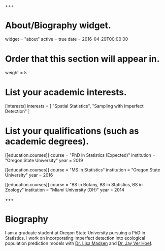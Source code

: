 +++
# About/Biography widget.
widget = "about"
active = true
date = 2016-04-20T00:00:00

# Order that this section will appear in.
weight = 5

# List your academic interests.
[interests]
  interests = [
    "Spatial Statistics",
    "Sampling with Imperfect Detection"
  ]

# List your qualifications (such as academic degrees).
[[education.courses]]
  course = "PhD in Statistics (Expected)"
  institution = "Oregon State University"
  year = 2019

[[education.courses]]
  course = "MS in Statistics"
  institution = "Oregon State University"
  year = 2016

[[education.courses]]
  course = "BS in Botany, BS in Statistics, BS in Zoology"
  institution = "Miami University (OH)"
  year = 2014
 
+++

# Biography

I am a graduate student at Oregon State University pursuing a PhD in Statistics. I work on incorporating imperfect detection into ecological population prediction models with [Dr. Lisa Madsen](https://stat.oregonstate.edu/content/madsen-lisa)
 and [Dr. Jay Ver Hoef](https://sites.google.com/site/jayverhoef).

